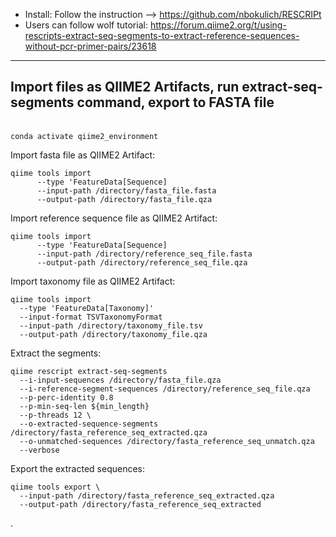 * Install: Follow the instruction --> https://github.com/nbokulich/RESCRIPt
* Users can follow wolf tutorial: https://forum.qiime2.org/t/using-rescripts-extract-seq-segments-to-extract-reference-sequences-without-pcr-primer-pairs/23618
---
**Import files as QIIME2 Artifacts, run extract-seq-segments command, export to FASTA file**
---

\
`conda activate qiime2_environment`

Import fasta file as QIIME2 Artifact:

```
qiime tools import
      --type 'FeatureData[Sequence]
      --input-path /directory/fasta_file.fasta
      --output-path /directory/fasta_file.qza
```
Import reference sequence file as QIIME2 Artifact:

```
qiime tools import
      --type 'FeatureData[Sequence]
      --input-path /directory/reference_seq_file.fasta
      --output-path /directory/reference_seq_file.qza
```

Import taxonomy file as QIIME2 Artifact:
```
qiime tools import
  --type 'FeatureData[Taxonomy]'
  --input-format TSVTaxonomyFormat
  --input-path /directory/taxonomy_file.tsv
  --output-path /directory/taxonomy_file.qza
```

Extract the segments:

```
qiime rescript extract-seq-segments
  --i-input-sequences /directory/fasta_file.qza
  --i-reference-segment-sequences /directory/reference_seq_file.qza
  --p-perc-identity 0.8
  --p-min-seq-len ${min_length}
  --p-threads 12 \
  --o-extracted-sequence-segments /directory/fasta_reference_seq_extracted.qza
  --o-unmatched-sequences /directory/fasta_reference_seq_unmatch.qza
  --verbose
```
Export the extracted sequences:
```
qiime tools export \
  --input-path /directory/fasta_reference_seq_extracted.qza
  --output-path /directory/fasta_reference_seq_extracted
```
.
